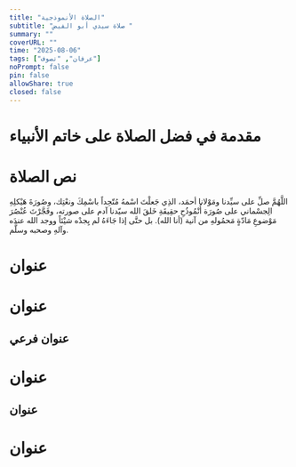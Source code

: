 ```yaml
---
title: "الصلاة الأنموذجية"
subtitle: "صلاة سيدي أبو الفيض "
summary: ""
coverURL: ""
time: "2025-08-06"
tags: ["عرفان", "تصوف"]
noPrompt: false
pin: false
allowShare: true
closed: false
---
```


# مقدمة في فضل الصلاة على خاتم الأنبياء

# نص الصلاة

اللَّهُمَّ صلِّ على سيِّدنا ومَوْلانا أحمَد، الذِي جَعلْتَ اسْمهُ مُتّحِداً باسْمِكَ ونعْتِك، وصُورَةَ هَيْكلِهِ الِجسْماني على صُورَة أُنْمُوذُحِ حقِيقَةِ خَلقَ الله سيّدنا آدم على صورته، وفَجَّرْتَ عُنْصُرَ مَوْضوعِ مَادّةٍ مَحمُولهِ من آنية (أنا الله). بل حتَّى إذا جَاءَهُ لم يِجدْه شيْئاً ووجد الله عندَه وآلهِ وصحبه وسلَّم.

# عنوان

# عنوان

## عنوان فرعي

# عنوان

## عنوان

# عنوان
